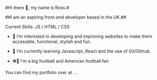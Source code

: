 #Hi there 👋, my name is Ross.#

##I am an aspiring front-end developer based in the UK.##

Current Skills: JS / HTML / CSS

- 👀 I’m interested in developing and improving websites to make them accessible, functional, stylish and fun.

- 🌱 I’m currently learning Javascript, React and the use of Git/Github.

- ⚽️🏈 I'm a big football and American football fan 

You can find my portfolio over at ...

<!---
rpenstonesmith/rpenstonesmith is a ✨ special ✨ repository because its `README.md` (this file) appears on your GitHub profile.
You can click the Preview link to take a look at your changes.
--->
